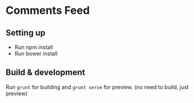 # Comments Feed

## Setting up
- Run npm install
- Run bower install

## Build & development

Run `grunt` for building and `grunt serve` for preview. (no need to build, just preview)

